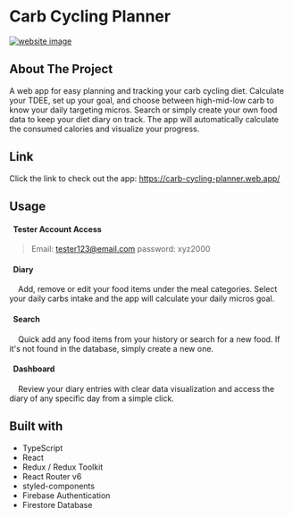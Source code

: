 # Carb Cycling Planner

[![website image]()](https://megapanda.github.io/fluffy-tshirt-shop/)

## About The Project
A web app for easy planning and tracking your carb cycling diet. Calculate your TDEE, set up your goal, and choose between high-mid-low carb to know your daily targeting micros. Search or simply create your own food data to keep your diet diary on track. The app will automatically calculate the consumed calories and visualize your progress.

## Link
Click the link to check out the app: https://carb-cycling-planner.web.app/

## Usage
#### &nbsp;&nbsp;Tester Account Access
> Email: tester123@email.com
> password: xyz2000

#### &nbsp;&nbsp;Diary
&nbsp;&nbsp;&nbsp;&nbsp;Add, remove or edit your food items under the meal categories. Select your daily carbs intake and the app will calculate your daily micros goal.

#### &nbsp;&nbsp;Search
&nbsp;&nbsp;&nbsp;&nbsp;Quick add any food items from your history or search for a new food. If it's not found in the database, simply create a new one.

#### &nbsp;&nbsp;Dashboard
&nbsp;&nbsp;&nbsp;&nbsp;Review your diary entries with clear data visualization and access the diary of any specific day from a simple click.

## Built with
- TypeScript
- React
- Redux / Redux Toolkit
- React Router v6
- styled-components
- Firebase Authentication
- Firestore Database


